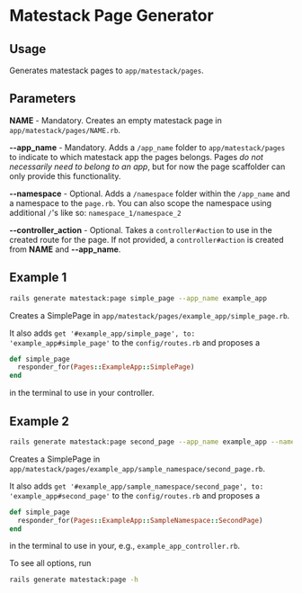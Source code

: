 # Matestack Page Generator

## Usage

Generates matestack pages to `app/matestack/pages`.

## Parameters

**NAME** - Mandatory. Creates an empty matestack page in `app/matestack/pages/NAME.rb`.

**--app_name** - Mandatory. Adds a `/app_name` folder to `app/matestack/pages` to indicate to which matestack app the pages belongs. Pages _do not necessarily need to belong to an app_, but for now the page scaffolder can only provide this functionality.

**--namespace** - Optional. Adds a `/namespace` folder within the `/app_name` and a namespace to the `page.rb`. You can also scope the namespace using additional `/`'s like so: `namespace_1/namespace_2`

**--controller_action** - Optional. Takes a `controller#action` to use in the created route for the page. If not provided, a `controller#action` is created from **NAME** and **--app_name**.

## Example 1

```bash
rails generate matestack:page simple_page --app_name example_app
```

Creates a SimplePage in `app/matestack/pages/example_app/simple_page.rb`.

It also adds `get '#example_app/simple_page', to: 'example_app#simple_page'` to the `config/routes.rb` and proposes a
```ruby
def simple_page
  responder_for(Pages::ExampleApp::SimplePage)
end
```
in the terminal to use in your controller.

## Example 2

```bash
rails generate matestack:page second_page --app_name example_app --namespace sample_namespace
```

Creates a SimplePage in `app/matestack/pages/example_app/sample_namespace/second_page.rb`.

It also adds `get '#example_app/sample_namespace/second_page', to: 'example_app#second_page'` to the `config/routes.rb` and proposes a
```ruby
def simple_page
  responder_for(Pages::ExampleApp::SampleNamespace::SecondPage)
end
```
in the terminal to use in your, e.g., `example_app_controller.rb`.

To see all options, run
```bash
rails generate matestack:page -h
```

